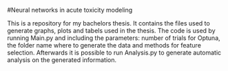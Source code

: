 #Neural networks in acute toxicity modeling

This is a repository for my bachelors thesis. It contains the files used to generate graphs, plots and tabels used in the thesis. 
The code is used by running Main.py and including the parameters: number of trials for Optuna, the folder name where to generate the data and methods for feature selection.
Afterwards it is possible to run Analysis.py to generate automatic analysis on the generated information.
